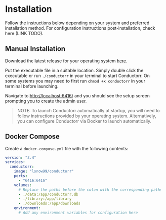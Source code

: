 # Installation

Follow the instructions below depending on your system and preferred installation method. For configuration instructions post-installation, check here (LINK TODO).

## Manual Installation

Download the latest release for your operating system [here](https://github.com/lsnow99/conductorr/releases).

Put the executable file in a suitable location. Simply double click the executable or run `./conductorr` in your terminal to start Conductorr. On some systems you may need to first run `chmod +x conductorr` in your terminal before launching.

Navigate to <a href="http://localhost:6416/">http://localhost:6416/</a> and you should see the setup screen prompting you to create the admin user.

> NOTE: To launch Conductorr automatically at startup, you will need to follow instructions provided by your operating system. Alternatively, you can configure Conductorr via Docker to launch automatically.

## Docker Compose

Create a `docker-compose.yml` file with the following contents:

```yaml
version: "3.4"
services:
  conductorr:
    image: "lsnow99/conductorr"
    ports:
      - "6416:6416"
    volumes:
      # Replace the paths before the colon with the corresponding paths on your host system
      - ./data:/app/conductorr.db
      - ./library:/app/library
      - ./downloads:/app/downloads
    environment:
      # Add any environment variables for configuration here
```
